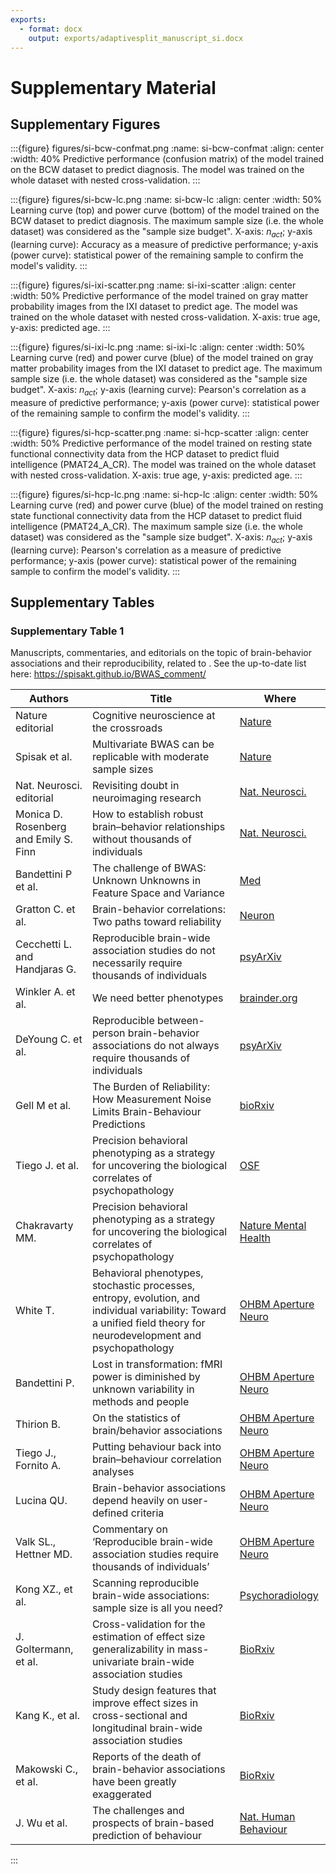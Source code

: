 ```yaml
---
exports:
  - format: docx
    output: exports/adaptivesplit_manuscript_si.docx
---
```

# Supplementary Material

## Supplementary Figures


:::{figure} figures/si-bcw-confmat.png
:name: si-bcw-confmat
:align: center
:width: 40%
Predictive performance (confusion matrix) of the model trained on the BCW dataset to predict diagnosis. The model was trained on the whole dataset with nested cross-validation.
:::

:::{figure} figures/si-bcw-lc.png
:name: si-bcw-lc
:align: center
:width: 50%
Learning curve (top) and power curve (bottom) of the model trained on the BCW dataset to predict diagnosis. The maximum sample size (i.e. the whole dataset) was considered as the "sample size budget". X-axis: $n_{act}$; y-axis (learning curve): Accuracy as a measure of predictive performance; y-axis (power curve): statistical power of the remaining sample to confirm the model's validity.
:::

:::{figure} figures/si-ixi-scatter.png
:name: si-ixi-scatter
:align: center
:width: 50%
Predictive performance of the model trained on gray matter probability images from the IXI dataset to predict age. The model was trained on the whole dataset with nested cross-validation. X-axis: true age, y-axis: predicted age.
:::

:::{figure} figures/si-ixi-lc.png
:name: si-ixi-lc
:align: center
:width: 50%
Learning curve (red) and power curve (blue) of the model trained on gray matter probability images from the IXI dataset to predict age. The maximum sample size (i.e. the whole dataset) was considered as the "sample size budget". X-axis: $n_{act}$; y-axis (learning curve): Pearson's correlation as a measure of predictive performance; y-axis (power curve): statistical power of the remaining sample to confirm the model's validity.
:::

:::{figure} figures/si-hcp-scatter.png
:name: si-hcp-scatter
:align: center
:width: 50%
Predictive performance of the model trained on resting state functional connectivity data from the HCP dataset to predict fluid intelligence (PMAT24_A_CR). The model was trained on the whole dataset with nested cross-validation. X-axis: true age, y-axis: predicted age.
:::


:::{figure} figures/si-hcp-lc.png
:name: si-hcp-lc
:align: center
:width: 50%
Learning curve (red) and power curve (blue) of the model trained on resting state functional connectivity data from the HCP dataset to predict fluid intelligence (PMAT24_A_CR). The maximum sample size (i.e. the whole dataset) was considered as the "sample size budget". X-axis: $n_{act}$; y-axis (learning curve): Pearson's correlation as a measure of predictive performance; y-axis (power curve): statistical power of the remaining sample to confirm the model's validity.
:::

## Supplementary Tables

### Supplementary Table 1
Manuscripts, commentaries, and editorials on the topic of brain-behavior associations and their reproducibility, related to [](https://doi.org/10.1038/s41586-022-04492-9). See the up-to-date list here: https://spisakt.github.io/BWAS_comment/

| Authors                           | Title                                                                                                      | Where                                                                                                               |
|-----------------------------------|------------------------------------------------------------------------------------------------------------|---------------------------------------------------------------------------------------------------------------------|
| Nature editorial                | Cognitive neuroscience at the crossroads                                                                  | [Nature](https://www.nature.com/articles/d41586-022-02283-w)      
|  Spisak et al.                  |      Multivariate BWAS can be replicable with moderate sample sizes | [Nature](https://doi.org/10.1038/s41586-023-05745-x) |
| Nat. Neurosci. editorial        | Revisiting doubt in neuroimaging research                                                                  | [Nat. Neurosci.](https://doi.org/10.1038/s41593-022-01125-2)                                                |
| Monica D. Rosenberg and Emily S. Finn | How to establish robust brain–behavior relationships without thousands of individuals                      | [Nat. Neurosci.](https://doi.org/10.1038/s41593-022-01110-9)                                                |
| Bandettini P et al.               | The challenge of BWAS: Unknown Unknowns in Feature Space and Variance                                      | [Med](http://www.thebrainblog.org/2022/07/04/the-challenge-of-bwas-unknown-unknowns-in-feature-space-and-variance/) |
| Gratton C. et al.                 | Brain-behavior correlations: Two paths toward reliability                                                  | [Neuron](https://doi.org/10.1016/j.neuron.2022.04.018)                                                |
| Cecchetti L. and Handjaras G.     | Reproducible brain-wide association studies do not necessarily require thousands of individuals     | [psyArXiv](10.31234/osf.io/c8xwe)                                                                              |
| Winkler A. et al.                 | We need better phenotypes                                                                                  | [brainder.org](https://brainder.org/2022/05/04/we-need-better-phenotypes/)                                          |
| DeYoung C. et al.                 | Reproducible between-person brain-behavior associations do not always require thousands of individuals                              | [psyArXiv](10.31234/osf.io/sfnmk)                                                                              |
| Gell M et al.                     | The Burden of Reliability: How Measurement Noise Limits Brain-Behaviour Predictions                        | [bioRxiv](https://doi.org/10.1101/2023.02.09.527898)                                             |
| Tiego J. et al.                   | Precision behavioral phenotyping as a strategy for uncovering the biological correlates of psychopathology | [OSF](10.31219/osf.io/geh6q)                                                                                        |
| Chakravarty MM.                   | Precision behavioral phenotyping as a strategy for uncovering the biological correlates of psychopathology | [Nature Mental Health](https://doi.org/10.1038/s44220-023-00057-5)            | 
| White T.                       | Behavioral phenotypes, stochastic processes, entropy, evolution, and individual variability: Toward a unified field theory for neurodevelopment and psychopathology | [OHBM Aperture Neuro](https://doi.org/10.52294/c900ce20-3ffd-4545-8c15-3ec532b2ee3b)            | 
| Bandettini P.                   | Lost in transformation: fMRI power is diminished by unknown variability in methods and people | [OHBM Aperture Neuro](10.52294/725139d7-0b8a-49dc-a81d-ba2ca64ff6d9)            | 
| Thirion B.                      | On the statistics of brain/behavior associations | [OHBM Aperture Neuro](10.52294/51f2e656-d4da-457e-851e-139131a68f14)           | 
| Tiego J., Fornito A.                 | Putting behaviour back into brain–behaviour correlation analyses | [OHBM Aperture Neuro](10.52294/2f9c5854-d10b-44ab-93fa-d485ef5b24f1)            | 
| Lucina QU.                     | Brain-behavior associations depend heavily on user-defined criteria | [OHBM Aperture Neuro](https://doi.org/10.52294/5ba14033-72bb-4915-81a3-fa221302818a) | 
| Valk SL., Hettner MD.                 |   Commentary on ‘Reproducible brain-wide association studies require thousands of individuals’ | [OHBM Aperture Neuro](10.52294/de841a29-d684-4707-9042-5bbd3d764f84)            | 
| Kong XZ., et al.                | Scanning reproducible brain-wide associations: sample size is all you need? | [Psychoradiology](https://doi.org/10.1093/psyrad/kkac010)            | 
| J. Goltermann, et al. | Cross-validation for the estimation of effect size generalizability in mass-univariate brain-wide association studies | [BioRxiv](https://doi.org/10.1101/2023.03.29.534696) | 
| Kang K., et al. | Study design features that improve effect sizes in cross-sectional and longitudinal brain-wide association studies | [BioRxiv](https://doi.org/10.1101/2023.05.29.542742) |
| Makowski C., et al. | Reports of the death of brain-behavior associations have been greatly exaggerated |[BioRxiv]( https://doi.org/10.1101/2023.06.16.545340) |
| J. Wu et al.  | The challenges and prospects of brain-based prediction of behaviour | [Nat. Human Behaviour](https://doi.org/10.1038/s41562-023-01670-1) | 

:::